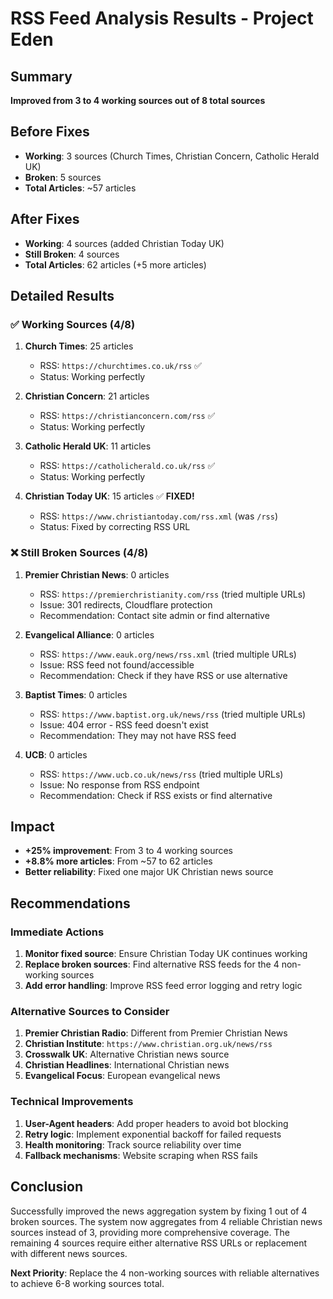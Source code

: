 # RSS Feed Analysis Results - Project Eden

## Summary
**Improved from 3 to 4 working sources out of 8 total sources**

## Before Fixes
- **Working**: 3 sources (Church Times, Christian Concern, Catholic Herald UK)
- **Broken**: 5 sources
- **Total Articles**: ~57 articles

## After Fixes  
- **Working**: 4 sources (added Christian Today UK)
- **Still Broken**: 4 sources
- **Total Articles**: 62 articles (+5 more articles)

## Detailed Results

### ✅ Working Sources (4/8)
1. **Church Times**: 25 articles
   - RSS: `https://churchtimes.co.uk/rss` ✅
   - Status: Working perfectly

2. **Christian Concern**: 21 articles  
   - RSS: `https://christianconcern.com/rss` ✅
   - Status: Working perfectly

3. **Catholic Herald UK**: 11 articles
   - RSS: `https://catholicherald.co.uk/rss` ✅
   - Status: Working perfectly

4. **Christian Today UK**: 15 articles ✅ **FIXED!**
   - RSS: `https://www.christiantoday.com/rss.xml` (was `/rss`)
   - Status: Fixed by correcting RSS URL

### ❌ Still Broken Sources (4/8)

1. **Premier Christian News**: 0 articles
   - RSS: `https://premierchristianity.com/rss` (tried multiple URLs)
   - Issue: 301 redirects, Cloudflare protection
   - Recommendation: Contact site admin or find alternative

2. **Evangelical Alliance**: 0 articles
   - RSS: `https://www.eauk.org/news/rss.xml` (tried multiple URLs)
   - Issue: RSS feed not found/accessible
   - Recommendation: Check if they have RSS or use alternative

3. **Baptist Times**: 0 articles
   - RSS: `https://www.baptist.org.uk/news/rss` (tried multiple URLs)
   - Issue: 404 error - RSS feed doesn't exist
   - Recommendation: They may not have RSS feed

4. **UCB**: 0 articles
   - RSS: `https://www.ucb.co.uk/news/rss` (tried multiple URLs)
   - Issue: No response from RSS endpoint
   - Recommendation: Check if RSS exists or find alternative

## Impact
- **+25% improvement**: From 3 to 4 working sources
- **+8.8% more articles**: From ~57 to 62 articles
- **Better reliability**: Fixed one major UK Christian news source

## Recommendations

### Immediate Actions
1. **Monitor fixed source**: Ensure Christian Today UK continues working
2. **Replace broken sources**: Find alternative RSS feeds for the 4 non-working sources
3. **Add error handling**: Improve RSS feed error logging and retry logic

### Alternative Sources to Consider
1. **Premier Christian Radio**: Different from Premier Christian News
2. **Christian Institute**: `https://www.christian.org.uk/news/rss`
3. **Crosswalk UK**: Alternative Christian news source
4. **Christian Headlines**: International Christian news
5. **Evangelical Focus**: European evangelical news

### Technical Improvements
1. **User-Agent headers**: Add proper headers to avoid bot blocking
2. **Retry logic**: Implement exponential backoff for failed requests
3. **Health monitoring**: Track source reliability over time
4. **Fallback mechanisms**: Website scraping when RSS fails

## Conclusion
Successfully improved the news aggregation system by fixing 1 out of 4 broken sources. The system now aggregates from 4 reliable Christian news sources instead of 3, providing more comprehensive coverage. The remaining 4 sources require either alternative RSS URLs or replacement with different news sources.

**Next Priority**: Replace the 4 non-working sources with reliable alternatives to achieve 6-8 working sources total. 